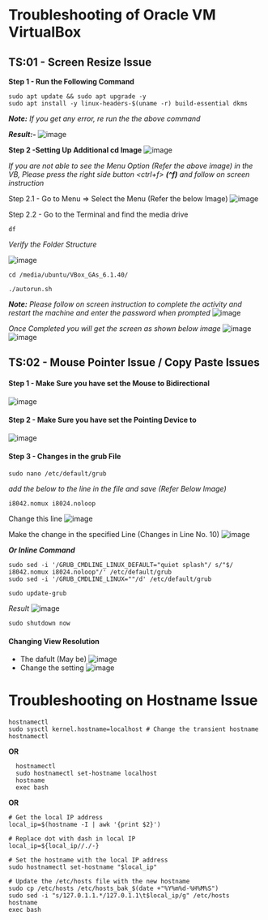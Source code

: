 # Troubleshooting of Oracle VM VirtualBox #

## TS:01 - Screen Resize Issue ##

**Step 1 - Run the Following Command**
```
sudo apt update && sudo apt upgrade -y
sudo apt install -y linux-headers-$(uname -r) build-essential dkms
```
_**Note:** If you get any error, re run the the above command_

**_Result:-_**
![image](https://user-images.githubusercontent.com/111234771/194798887-06fa75b3-0a8a-47a0-a5bd-34614186941f.png)

**Step 2 -Setting Up Additional cd Image**
![image](https://user-images.githubusercontent.com/111234771/194798972-1a90d727-485a-4771-b48c-e1d50c2512b1.png)

_If you are not able to see the Menu Option (Refer the above image) in the VB, Please press the right side button <ctrl+f> ***(^f)*** and follow on screen instruction_

  Step 2.1 - Go to <Devices> Menu => Select the Menu <Insert Guest Additional CD Image> (Refer the below Image)
    ![image](https://user-images.githubusercontent.com/111234771/194799121-218869db-788d-4313-9675-7323922c6359.png)

  Step 2.2 - Go to the Terminal and find the media drive
  ```
  df
  ```
  _Verify the Folder Structure_
  
  ![image](https://user-images.githubusercontent.com/111234771/198995283-46ea5212-ba26-46ce-bce9-63e1878a2652.png)

```
cd /media/ubuntu/VBox_GAs_6.1.40/
```
```
./autorun.sh
```
_**Note:** Please follow on screen instruction to complete the activity and restart the machine and enter the password when prompted_
    ![image](https://user-images.githubusercontent.com/111234771/194799459-c2521a83-1fe5-479e-a40e-9e62c47c4f60.png)


  _Once Completed you will get the screen as shown below image_
  ![image](https://user-images.githubusercontent.com/111234771/199002887-524c471a-cdad-4b57-bbb5-23a04da45847.png)
  ![image](https://user-images.githubusercontent.com/111234771/194807750-7421ab4e-b902-45c9-8191-37e288117711.png)

  ## TS:02 - Mouse Pointer Issue / Copy Paste Issues ##

  #### Step 1 - Make Sure you have set the Mouse to Bidirectional ####
  ![image](https://user-images.githubusercontent.com/111234771/194800357-2f231130-ca9a-45da-92a6-d6eae379306c.png)
  
  #### Step 2 - Make Sure you have set the Pointing Device to <USB Multi-Touch Tablet> ####
  ![image](https://user-images.githubusercontent.com/111234771/194800445-0f8443c8-c732-4ff1-a068-19350e2cd84a.png)
  
  #### Step 3 - Changes in the grub File ####
  ```
  sudo nano /etc/default/grub
  ```
  _add the below to the line in the file and save (Refer Below Image)_
  ```
  i8042.nomux i8024.noloop
  ```
  Change this line <this is default>
  ![image](https://user-images.githubusercontent.com/111234771/194801063-99d1174a-185d-43ca-9c26-3c5c9b51dd18.png)

  Make the change in the specified Line (Changes in Line No. 10)
 ![image](https://user-images.githubusercontent.com/111234771/209621957-88fa99fd-9748-4a9e-a98d-eecea50419ab.png)

***Or Inline Command***
```
sudo sed -i '/GRUB_CMDLINE_LINUX_DEFAULT="quiet splash"/ s/"$/ i8042.nomux i8024.noloop"/' /etc/default/grub
sudo sed -i '/GRUB_CMDLINE_LINUX=""/d' /etc/default/grub
```
  
  ```
  sudo update-grub
  ```
  _Result_
    ![image](https://user-images.githubusercontent.com/111234771/194801191-0a4d7317-ea9a-4fd3-82fd-b255e8bca28e.png)
  ```
  sudo shutdown now	
  ```

  #### Changing View Resolution ####
  - The dafult (May be)
![image](https://github.com/user-attachments/assets/c59fdf65-3973-4b9a-849b-0816f3d06853)
  - Change the setting
![image](https://github.com/user-attachments/assets/39c8a2c9-8c8e-44ea-8a1f-861045e4e670)

  
  # Troubleshooting on Hostname Issue #
  
  ```
  hostnamectl
  sudo sysctl kernel.hostname=localhost # Change the transient hostname
  hostnamectl
  ```
  
  **OR**
```
  hostnamectl
  sudo hostnamectl set-hostname localhost
  hostname
  exec bash
```

**OR**
```
# Get the local IP address
local_ip=$(hostname -I | awk '{print $2}')

# Replace dot with dash in local IP
local_ip=${local_ip//./-}

# Set the hostname with the local IP address
sudo hostnamectl set-hostname "$local_ip"

# Update the /etc/hosts file with the new hostname
sudo cp /etc/hosts /etc/hosts_bak_$(date +"%Y%m%d-%H%M%S")
sudo sed -i "s/127.0.1.1.*/127.0.1.1\t$local_ip/g" /etc/hosts
hostname
exec bash
```
